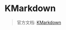 # KMarkdown

> 官方文档: [KMarkdown](https://developer.kookapp.cn/doc/kmarkdown)

<include from="snippets.md" element-id="need-help"/>
